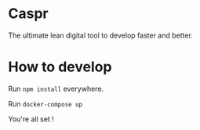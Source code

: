 # Caspr

The ultimate lean digital tool to develop faster and better.

# How to develop

Run `npm install` everywhere.

Run `docker-compose up`

You're all set !
